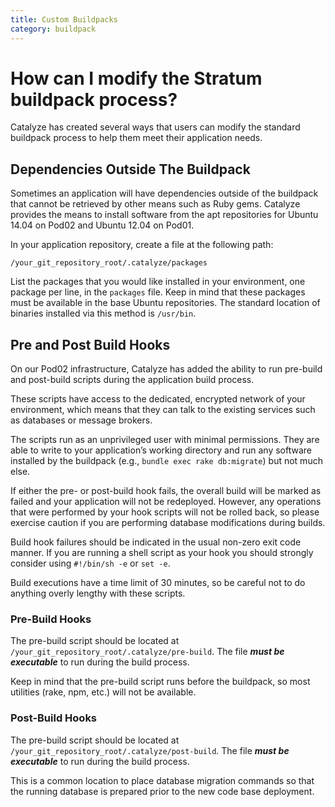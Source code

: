 ```yaml
---
title: Custom Buildpacks
category: buildpack
---
```


# How can I modify the Stratum buildpack process?

Catalyze has created several ways that users can modify the standard buildpack process to help them meet their application needs.

## Dependencies Outside The Buildpack

Sometimes an application will have dependencies outside of the buildpack that cannot be retrieved by other means such as Ruby gems. Catalyze provides the means to install software from the apt repositories for Ubuntu 14.04 on Pod02 and Ubuntu 12.04 on Pod01.

In your application repository, create a file at the following path:

`/your_git_repository_root/.catalyze/packages`

List the packages that you would like installed in your environment, one package per line, in the `packages` file. Keep in mind that these packages must be available in the base Ubuntu repositories. The standard location of binaries installed via this method is `/usr/bin`.

## Pre and Post Build Hooks

On our Pod02 infrastructure, Catalyze has added the ability to run pre-build and post-build scripts during the application build process.

These scripts have access to the dedicated, encrypted network of your environment, which means that they can talk to the existing services such as databases or message brokers.

The scripts run as an unprivileged user with minimal permissions. They are able to write to your application’s working directory and run any software installed by the buildpack (e.g., `bundle exec rake db:migrate`) but not much else.

If either the pre- or post-build hook fails, the overall build will be marked as failed and your application will not be redeployed. However, any operations that were performed by your hook scripts will not be rolled back, so please exercise caution if you are performing database modifications during builds.

Build hook failures should be indicated in the usual non-zero exit code manner. If you are running a shell script as your hook you should strongly consider using `#!/bin/sh -e` or `set -e`.

Build executions have a time limit of 30 minutes, so be careful not to do anything overly lengthy with these scripts.

### Pre-Build Hooks

The pre-build script should be located at `/your_git_repository_root/.catalyze/pre-build`. The file ***must be executable*** to run during the build process.

Keep in mind that the pre-build script runs before the buildpack, so most utilities (rake, npm, etc.) will not be available.

### Post-Build Hooks

The pre-build script should be located at `/your_git_repository_root/.catalyze/post-build`. The file ***must be executable*** to run during the build process.

This is a common location to place database migration commands so that the running database is prepared prior to the new code base deployment.
